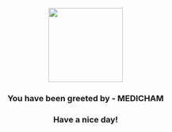<p align="center">
            <img src="https://raw.githubusercontent.com/PokeAPI/sprites/master/sprites/pokemon/308.png" width="150" height="150">
          </p>
          <h3 align="center">You have been greeted by - <b>MEDICHAM</b></h3>
          <h3 align="center">Have a nice day!</h3>
